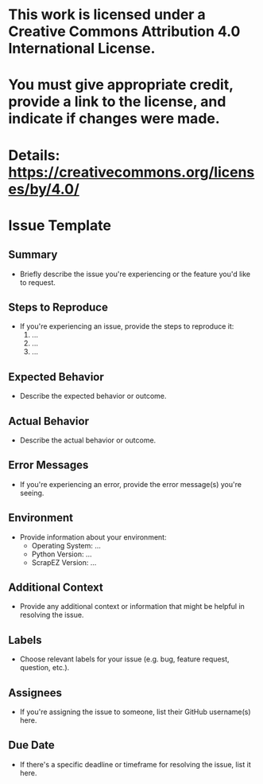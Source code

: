 # This work is licensed under a Creative Commons Attribution 4.0 International License.
# You must give appropriate credit, provide a link to the license, and indicate if changes were made.
# Details: https://creativecommons.org/licenses/by/4.0/

**Issue Template**
================

**Summary**
-----------

* Briefly describe the issue you're experiencing or the feature you'd like to request.

**Steps to Reproduce**
--------------------

* If you're experiencing an issue, provide the steps to reproduce it:
	1. ...
	2. ...
	3. ...

**Expected Behavior**
-------------------

* Describe the expected behavior or outcome.

**Actual Behavior**
-----------------

* Describe the actual behavior or outcome.

**Error Messages**
----------------

* If you're experiencing an error, provide the error message(s) you're seeing.

**Environment**
-------------

* Provide information about your environment:
	+ Operating System: ...
	+ Python Version: ...
	+ ScrapEZ Version: ...

**Additional Context**
---------------------

* Provide any additional context or information that might be helpful in resolving the issue.

**Labels**
---------

* Choose relevant labels for your issue (e.g. bug, feature request, question, etc.).

**Assignees**
------------

* If you're assigning the issue to someone, list their GitHub username(s) here.

**Due Date**
------------

* If there's a specific deadline or timeframe for resolving the issue, list it here.